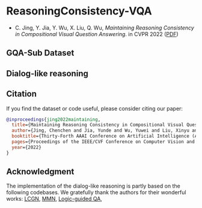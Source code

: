 # ReasoningConsistency-VQA

* C. Jing, Y. Jia, Y. Wu, X. Liu, Q. Wu, *Maintaining Reasoning Consistency in Compositional Visual Question Answering*. in CVPR 2022 ([PDF](https://jingchenchen.github.io/files/papers/2022/CVPR_DLR.pdf))

## GQA-Sub Dataset 

## Dialog-like reasoning 

## Citation

If you find the dataset or code useful, please consider citing our paper:

```bibtex
@inproceedings{jing2022maintaining,
  title={Maintaining Reasoning Consistency in Compositional Visual Question Answering},
  author={Jing, Chenchen and Jia, Yunde and Wu, Yuwei and Liu, Xinyu and Wu, Qi},
  booktitle={Thirty-Forth AAAI Conference on Artificial Intelligence (AAAI)},
  pages={Proceedings of the IEEE/CVF Conference on Computer Vision and Pattern Recognition (CVPR)},
  year={2022}
}
```

## Acknowledgment

The implementation of the dialog-like reasoning is partly based on the following codebases. We gratefully thank the authors for their wonderful works: 
[LCGN](https://github.com/ronghanghu/lcgn),
[MMN](https://github.com/wenhuchen/Meta-Module-Network),
[Logic-guided QA](https://github.com/AkariAsai/logic_guided_qa),

